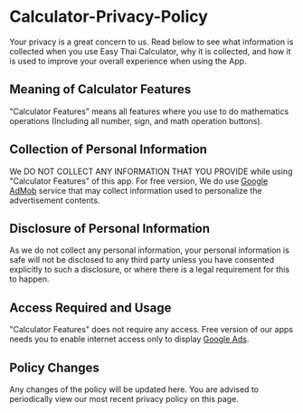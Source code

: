 # Calculator-Privacy-Policy

Your privacy is a great concern to us. Read below to see what information is collected when you use Easy Thai Calculator, why it is collected, and how it is used to improve your overall experience when using the App.

## Meaning of Calculator Features

"Calculator Features" means all features where you use to do mathematics operations (Including all number, sign, and math operation buttons).

## Collection of Personal Information

We DO NOT COLLECT ANY INFORMATION THAT YOU PROVIDE while using "Calculator Features" of this app. For free version, We do use [Google AdMob](https://support.google.com/admob/answer/6128543?hl=en) service that may collect information used to personalize the advertisement contents.

## Disclosure of Personal Information

As we do not collect any personal information, your personal information is safe will not be disclosed to any third party unless you have consented explicitly to such a disclosure, or where there is a legal requirement for this to happen.

## Access Required and Usage

"Calculator Features" does not require any access. Free version of our apps needs you to enable internet access only to display [Google Ads](https://support.google.com/admob/answer/6128543?hl=en).

## Policy Changes

Any changes of the policy will be updated here. You are advised to periodically view our most recent privacy policy on this page.
